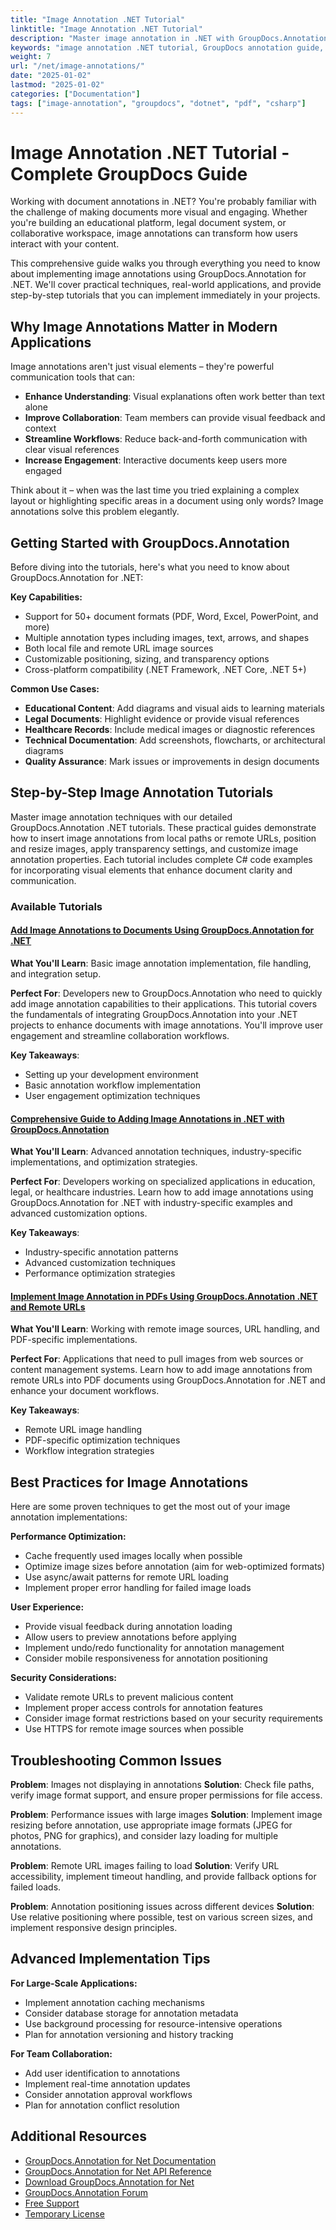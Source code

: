 ```yaml
---
title: "Image Annotation .NET Tutorial"
linktitle: "Image Annotation .NET Tutorial"
description: "Master image annotation in .NET with GroupDocs.Annotation tutorials. Add images to PDFs, customize properties & enhance document workflows with C# examples."
keywords: "image annotation .NET tutorial, GroupDocs annotation guide, PDF image annotation C#, document annotation tutorial, C# image annotation step by step"
weight: 7
url: "/net/image-annotations/"
date: "2025-01-02"
lastmod: "2025-01-02"
categories: ["Documentation"]
tags: ["image-annotation", "groupdocs", "dotnet", "pdf", "csharp"]
---
```


# Image Annotation .NET Tutorial - Complete GroupDocs Guide

Working with document annotations in .NET? You're probably familiar with the challenge of making documents more visual and engaging. Whether you're building an educational platform, legal document system, or collaborative workspace, image annotations can transform how users interact with your content.

This comprehensive guide walks you through everything you need to know about implementing image annotations using GroupDocs.Annotation for .NET. We'll cover practical techniques, real-world applications, and provide step-by-step tutorials that you can implement immediately in your projects.

## Why Image Annotations Matter in Modern Applications

Image annotations aren't just visual elements – they're powerful communication tools that can:

- **Enhance Understanding**: Visual explanations often work better than text alone
- **Improve Collaboration**: Team members can provide visual feedback and context
- **Streamline Workflows**: Reduce back-and-forth communication with clear visual references
- **Increase Engagement**: Interactive documents keep users more engaged

Think about it – when was the last time you tried explaining a complex layout or highlighting specific areas in a document using only words? Image annotations solve this problem elegantly.

## Getting Started with GroupDocs.Annotation

Before diving into the tutorials, here's what you need to know about GroupDocs.Annotation for .NET:

**Key Capabilities:**
- Support for 50+ document formats (PDF, Word, Excel, PowerPoint, and more)
- Multiple annotation types including images, text, arrows, and shapes  
- Both local file and remote URL image sources
- Customizable positioning, sizing, and transparency options
- Cross-platform compatibility (.NET Framework, .NET Core, .NET 5+)

**Common Use Cases:**
- **Educational Content**: Add diagrams and visual aids to learning materials
- **Legal Documents**: Highlight evidence or provide visual references
- **Healthcare Records**: Include medical images or diagnostic references
- **Technical Documentation**: Add screenshots, flowcharts, or architectural diagrams
- **Quality Assurance**: Mark issues or improvements in design documents

## Step-by-Step Image Annotation Tutorials

Master image annotation techniques with our detailed GroupDocs.Annotation .NET tutorials. These practical guides demonstrate how to insert image annotations from local paths or remote URLs, position and resize images, apply transparency settings, and customize image annotation properties. Each tutorial includes complete C# code examples for incorporating visual elements that enhance document clarity and communication.

### Available Tutorials

#### [Add Image Annotations to Documents Using GroupDocs.Annotation for .NET](./add-image-annotations-groupdocs-net/)
**What You'll Learn**: Basic image annotation implementation, file handling, and integration setup.

**Perfect For**: Developers new to GroupDocs.Annotation who need to quickly add image annotation capabilities to their applications. This tutorial covers the fundamentals of integrating GroupDocs.Annotation into your .NET projects to enhance documents with image annotations. You'll improve user engagement and streamline collaboration workflows.

**Key Takeaways**: 
- Setting up your development environment
- Basic annotation workflow implementation
- User engagement optimization techniques

#### [Comprehensive Guide to Adding Image Annotations in .NET with GroupDocs.Annotation](./guide-image-annotations-groupdocs-dotnet/)
**What You'll Learn**: Advanced annotation techniques, industry-specific implementations, and optimization strategies.

**Perfect For**: Developers working on specialized applications in education, legal, or healthcare industries. Learn how to add image annotations using GroupDocs.Annotation for .NET with industry-specific examples and advanced customization options.

**Key Takeaways**:
- Industry-specific annotation patterns
- Advanced customization techniques  
- Performance optimization strategies

#### [Implement Image Annotation in PDFs Using GroupDocs.Annotation .NET and Remote URLs](./groupdocs-annotation-net-image-remote-url/)
**What You'll Learn**: Working with remote image sources, URL handling, and PDF-specific implementations.

**Perfect For**: Applications that need to pull images from web sources or content management systems. Learn how to add image annotations from remote URLs into PDF documents using GroupDocs.Annotation for .NET and enhance your document workflows.

**Key Takeaways**:
- Remote URL image handling
- PDF-specific optimization techniques
- Workflow integration strategies

## Best Practices for Image Annotations

Here are some proven techniques to get the most out of your image annotation implementations:

**Performance Optimization:**
- Cache frequently used images locally when possible
- Optimize image sizes before annotation (aim for web-optimized formats)
- Use async/await patterns for remote URL loading
- Implement proper error handling for failed image loads

**User Experience:**
- Provide visual feedback during annotation loading
- Allow users to preview annotations before applying
- Implement undo/redo functionality for annotation management
- Consider mobile responsiveness for annotation positioning

**Security Considerations:**
- Validate remote URLs to prevent malicious content
- Implement proper access controls for annotation features
- Consider image format restrictions based on your security requirements
- Use HTTPS for remote image sources when possible

## Troubleshooting Common Issues

**Problem**: Images not displaying in annotations
**Solution**: Check file paths, verify image format support, and ensure proper permissions for file access.

**Problem**: Performance issues with large images
**Solution**: Implement image resizing before annotation, use appropriate image formats (JPEG for photos, PNG for graphics), and consider lazy loading for multiple annotations.

**Problem**: Remote URL images failing to load
**Solution**: Verify URL accessibility, implement timeout handling, and provide fallback options for failed loads.

**Problem**: Annotation positioning issues across different devices
**Solution**: Use relative positioning where possible, test on various screen sizes, and implement responsive design principles.

## Advanced Implementation Tips

**For Large-Scale Applications:**
- Implement annotation caching mechanisms
- Consider database storage for annotation metadata
- Use background processing for resource-intensive operations
- Plan for annotation versioning and history tracking

**For Team Collaboration:**
- Add user identification to annotations
- Implement real-time annotation updates
- Consider annotation approval workflows
- Plan for annotation conflict resolution

## Additional Resources

- [GroupDocs.Annotation for Net Documentation](https://docs.groupdocs.com/annotation/net/)
- [GroupDocs.Annotation for Net API Reference](https://reference.groupdocs.com/annotation/net/)
- [Download GroupDocs.Annotation for Net](https://releases.groupdocs.com/annotation/net/)
- [GroupDocs.Annotation Forum](https://forum.groupdocs.com/c/annotation)
- [Free Support](https://forum.groupdocs.com/)
- [Temporary License](https://purchase.groupdocs.com/temporary-license/)
